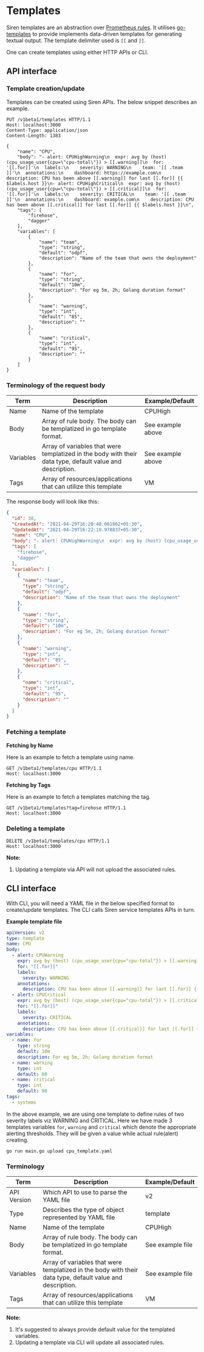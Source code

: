 # Templates

Siren templates are an abstraction
over [Prometheus rules](https://prometheus.io/docs/prometheus/latest/configuration/alerting_rules/). It
utilises [go-templates](https://golang.org/pkg/text/template/) to provide implements data-driven templates for
generating textual output. The template delimiter used is `[[` and `]]`.

One can create templates using either HTTP APIs or CLI.

## API interface

### Template creation/update

Templates can be created using Siren APIs. The below snippet describes an example.

```text
PUT /v1beta1/templates HTTP/1.1
Host: localhost:3000
Content-Type: application/json
Content-Length: 1383

{
    "name": "CPU",
    "body": "- alert: CPUHighWarning\n  expr: avg by (host) (cpu_usage_user{cpu=\"cpu-total\"}) > [[.warning]]\n  for: '[[.for]]'\n  labels:\n    severity: WARNING\n    team: '[[ .team ]]'\n  annotations:\n    dashboard: https://example.com\n    description: CPU has been above [[.warning]] for last [[.for]] {{ $labels.host }}\n- alert: CPUHighCritical\n  expr: avg by (host) (cpu_usage_user{cpu=\"cpu-total\"}) > [[.critical]]\n  for: '[[.for]]'\n  labels:\n    severity: CRITICAL\n    team: '[[ .team ]]'\n  annotations:\n    dashboard: example.com\n    description: CPU has been above [[.critical]] for last [[.for]] {{ $labels.host }}\n",
    "tags": [
        "firehose",
        "dagger"
    ],
    "variables": [
        {
            "name": "team",
            "type": "string",
            "default": "odpf",
            "description": "Name of the team that owns the deployment"
        },
        {
            "name": "for",
            "type": "string",
            "default": "10m",
            "description": "For eg 5m, 2h; Golang duration format"
        },
        {
            "name": "warning",
            "type": "int",
            "default": "85",
            "description": ""
        },
        {
            "name": "critical",
            "type": "int",
            "default": "95",
            "description": ""
        }
    ]
}

```

### Terminology of the request body

| Term        | Description                                                                                                | Example/Default  |
|-------------|------------------------------------------------------------------------------------------------------------|------------------|
| Name        | Name of the template                                                                                       | CPUHigh          |
| Body        | Array of rule body. The body can be templatized in go template format.                                     | See example above |
| Variables   | Array of variables that were templatized in the body with their data type, default value and description.  | See example above |
| Tags        | Array of resources/applications that can utilize this template                                             | VM               |

The response body will look like this:

```json
{
  "id": 38,
  "CreatedAt": "2021-04-29T16:20:48.061862+05:30",
  "UpdatedAt": "2021-04-29T16:22:19.978837+05:30",
  "name": "CPU",
  "body": "- alert: CPUHighWarning\n  expr: avg by (host) (cpu_usage_user{cpu=\"cpu-total\"}) > [[.warning]]\n  for: '[[.for]]'\n  labels:\n    severity: WARNING\n    team: '[[ .team ]]'\n  annotations:\n    dashboard: https://example.com\n    description: CPU has been above [[.warning]] for last [[.for]] {{ $labels.host }}\n- alert: CPUHighCritical\n  expr: avg by (host) (cpu_usage_user{cpu=\"cpu-total\"}) > [[.critical]]\n  for: '[[.for]]'\n  labels:\n    severity: CRITICAL\n    team: '[[ .team ]]'\n  annotations:\n    dashboard: example.com\n    description: CPU has been above [[.critical]] for last [[.for]] {{ $labels.host }}\n",
  "tags": [
    "firehose",
    "dagger"
  ],
  "variables": [
    {
      "name": "team",
      "type": "string",
      "default": "odpf",
      "description": "Name of the team that owns the deployment"
    },
    {
      "name": "for",
      "type": "string",
      "default": "10m",
      "description": "For eg 5m, 2h; Golang duration format"
    },
    {
      "name": "warning",
      "type": "int",
      "default": "85",
      "description": ""
    },
    {
      "name": "critical",
      "type": "int",
      "default": "95",
      "description": ""
    }
  ]
}
```

### Fetching a template

**Fetching by Name**

Here is an example to fetch a template using name.

```text
GET /v1beta1/templates/cpu HTTP/1.1
Host: localhost:3000
```

**Fetching by Tags**

Here is an example to fetch a templates matching the tag.

```text
GET /v1beta1/templates?tag=firehose HTTP/1.1
Host: localhost:3000
```

### Deleting a template

```text
DELETE /v1beta1/templates/cpu HTTP/1.1
Host: localhost:3000
```

**Note:**

1. Updating a template via API will not upload the associated rules.

## CLI interface

With CLI, you will need a YAML file in the below specified format to create/update templates. The CLI calls Siren
service templates APIs in turn.

**Example template file**

```yaml
apiVersion: v2
type: template
name: CPU
body:
  - alert: CPUWarning
    expr: avg by (host) (cpu_usage_user{cpu="cpu-total"}) > [[.warning]]
    for: "[[.for]]"
    labels:
      severity: WARNING
    annotations:
      description: CPU has been above [[.warning]] for last [[.for]] {{ $labels.host }}
  - alert: CPUCritical
    expr: avg by (host) (cpu_usage_user{cpu="cpu-total"}) > [[.critical]]
    for: "[[.for]]"
    labels:
      severity: CRITICAL
    annotations:
      description: CPU has been above [[.critical]] for last [[.for]] {{ $labels.host }}
variables:
  - name: for
    type: string
    default: 10m
    description: For eg 5m, 2h; Golang duration format
  - name: warning
    type: int
    default: 80
  - name: critical
    type: int
    default: 90
tags:
  - systems
```

In the above example, we are using one template to define rules of two severity labels viz WARNING and CRITICAL. Here we
have made 3 templates variables `for`, `warning` and `critical` which denote the appropriate alerting thresholds. They
will be given a value while actual rule(alert) creating.

```shell
go run main.go upload cpu_template.yaml
```

### Terminology

| Term        | Description                                                                                                | Example/Default  |
|-------------|------------------------------------------------------------------------------------------------------------|------------------|
| API Version | Which API to use to parse the YAML file                                                                    | v2               |
| Type        | Describes the type of object represented by YAML file                                                      | template         |
| Name        | Name of the template                                                                                       | CPUHigh          |
| Body        | Array of rule body. The body can be templatized in go template format.                                     | See example file |
| Variables   | Array of variables that were templatized in the body with their data type, default value and description.  | See example file |
| Tags        | Array of resources/applications that can utilize this template                                             | VM               |

**Note:**

1. It's suggested to always provide default value for the templated variables.
2. Updating a template via CLI will update all associated rules.
